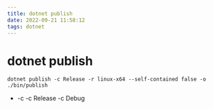 ```yaml
---
title: dotnet publish
date: 2022-09-21 11:58:12
tags: dotnet
---
```


# dotnet publish

```
dotnet publish -c Release -r linux-x64 --self-contained false -o ./bin/publish
```
- -c
  -c Release
  -c Debug

